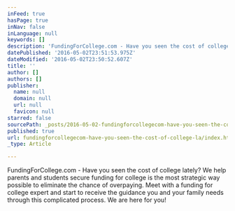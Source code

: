```yaml
---
inFeed: true
hasPage: true
inNav: false
inLanguage: null
keywords: []
description: 'FundingForCollege.com - Have you seen the cost of college lately? We help parents and students secure funding for college is the most strategic way possible to eliminate the chance of overpaying. Meet with a funding for college expert and start to receive the guidance you and your family needs through this complicated process. We are here for you!'
datePublished: '2016-05-02T23:51:53.975Z'
dateModified: '2016-05-02T23:50:52.607Z'
title: ''
author: []
authors: []
publisher:
  name: null
  domain: null
  url: null
  favicon: null
starred: false
sourcePath: _posts/2016-05-02-fundingforcollegecom-have-you-seen-the-cost-of-college-la.md
published: true
url: fundingforcollegecom-have-you-seen-the-cost-of-college-la/index.html
_type: Article

---
```

FundingForCollege.com - Have you seen the cost of college lately? We help parents and students secure funding for college is the most strategic way possible to eliminate the chance of overpaying. Meet with a funding for college expert and start to receive the guidance you and your family needs through this complicated process. We are here for you!
